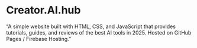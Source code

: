 # Creator.AI.hub
“A simple website built with HTML, CSS, and JavaScript that provides tutorials, guides, and reviews of the best AI tools in 2025. Hosted on GitHub Pages / Firebase Hosting.”
